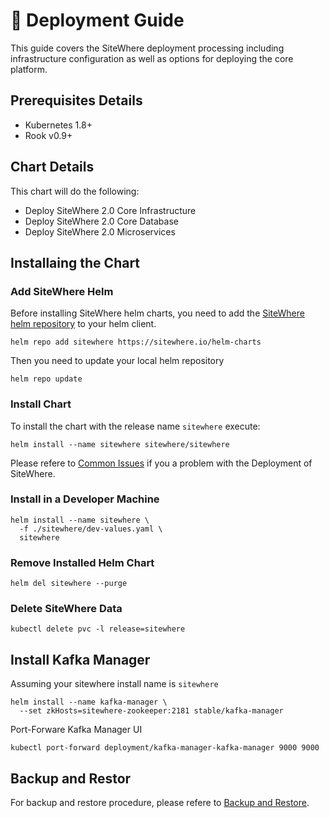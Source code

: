 # :book: Deployment Guide

<Seo/>

This guide covers the SiteWhere deployment processing including infrastructure
configuration as well as options for deploying the core platform.

## Prerequisites Details

* Kubernetes 1.8+
* Rook v0.9+

## Chart Details

This chart will do the following:

* Deploy SiteWhere 2.0 Core Infrastructure
* Deploy SiteWhere 2.0 Core Database
* Deploy SiteWhere 2.0 Microservices

## Installaing the Chart

### Add SiteWhere Helm

Before installing SiteWhere helm charts, you need to add the [SiteWhere helm repository](https://sitewhere.io/helm-charts) to your helm client.

```console
helm repo add sitewhere https://sitewhere.io/helm-charts
```

Then you need to update your local helm repository

```console
helm repo update
```

### Install Chart

To install the chart with the release name `sitewhere` execute:

```console
helm install --name sitewhere sitewhere/sitewhere
```

Please refere to [Common Issues](./common-issues.md) if you a problem with the Deployment of SiteWhere.

### Install in a Developer Machine

```console
helm install --name sitewhere \
  -f ./sitewhere/dev-values.yaml \
  sitewhere
```

### Remove Installed Helm Chart

```console
helm del sitewhere --purge
```

### Delete SiteWhere Data

```console
kubectl delete pvc -l release=sitewhere
```

## Install Kafka Manager

Assuming your sitewhere install name is `sitewhere`

```console
helm install --name kafka-manager \
  --set zkHosts=sitewhere-zookeeper:2181 stable/kafka-manager
```

Port-Forware Kafka Manager UI

```console
kubectl port-forward deployment/kafka-manager-kafka-manager 9000 9000
```

## Backup and Restor

For backup and restore procedure, please refere to [Backup and Restore](./backup-restore.md).
